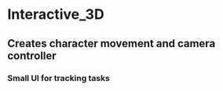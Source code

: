 # Interactive_3D

## Creates character movement and camera controller
### Small UI for tracking tasks
